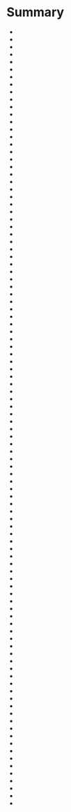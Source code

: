 # Summary

- [](./fjj-01.md)
- [](./fjj-02.md)
- [](./fjj-03.md)
- [](./fjj-04.md)
- [](./fjj-05.md)
- [](./fjj-06.md)
- [](./fjj-07.md)
- [](./fjj-08.md)
- [](./fjj-09.md)
- [](./fjj-10.md)
- [](./fjj-11.md)
- [](./fjj-12.md)
- [](./fjj-13.md)
- [](./fjj-14.md)
- [](./fjj-15.md)
- [](./fjj-16.md)
- [](./fjj-17.md)
- [](./fjj-18.md)
- [](./fjj-19.md)
- [](./fjj-20.md)
- [](./fjj-21.md)
- [](./fjj-22.md)
- [](./fjj-23.md)
- [](./fjj-24.md)
- [](./fjj-25.md)
- [](./fjj-26.md)
- [](./fjj-27.md)
- [](./fjj-28.md)
- [](./fjj-29.md)
- [](./fjj-30.md)
- [](./fjj-31.md)
- [](./fjj-32.md)
- [](./fjj-33.md)
- [](./fjj-34.md)
- [](./fjj-35.md)
- [](./fjj-36.md)
- [](./fjj-37.md)
- [](./fjj-38.md)
- [](./fjj-39.md)
- [](./fjj-40.md)
- [](./fjj-41.md)
- [](./fjj-42.md)
- [](./fjj-43.md)
- [](./fjj-44.md)
- [](./fjj-45.md)
- [](./fjj-46.md)
- [](./fjj-47.md)
- [](./fjj-48.md)
- [](./fjj-49.md)
- [](./fjj-50.md)
- [](./fjj-51.md)
- [](./fjj-52.md)
- [](./fjj-53.md)
- [](./fjj-54.md)
- [](./fjj-55.md)
- [](./fjj-56.md)
- [](./fjj-57.md)
- [](./fjj-58.md)
- [](./fjj-59.md)
- [](./fjj-60.md)
- [](./fjj-61.md)
- [](./fjj-62.md)
- [](./fjj-63.md)
- [](./fjj-64.md)
- [](./fjj-65.md)
- [](./fjj-66.md)
- [](./fjj-67.md)
- [](./fjj-68.md)
- [](./fjj-69.md)
- [](./fjj-70.md)
- [](./fjj-71.md)
- [](./fjj-72.md)
- [](./fjj-73.md)
- [](./fjj-74.md)
- [](./fjj-75.md)
- [](./fjj-76.md)
- [](./fjj-77.md)
- [](./fjj-78.md)
- [](./fjj-79.md)
- [](./fjj-80.md)
- [](./fjj-81.md)
- [](./fjj-82.md)
- [](./fjj-83.md)
- [](./fjj-84.md)
- [](./fjj-85.md)
- [](./fjj-86.md)
- [](./fjj-87.md)
- [](./fjj-88.md)
- [](./fjj-89.md)
- [](./fjj-90.md)
- [](./fjj-91.md)
- [](./fjj-92.md)
- [](./fjj-93.md)
- [](./fjj-94.md)
- [](./fjj-95.md)
- [](./fjj-96.md)
- [](./fjj-97.md)
- [](./fjj-98.md)
- [](./fjj-99.md)
- [](./fjj-100.md)
- [](./fjj-101.md)
- [](./fjj-102.md)
- [](./fjj-103.md)
- [](./fjj-104.md)
